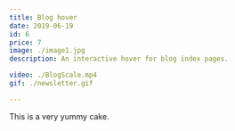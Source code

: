 ```yaml
---
title: Blog hover
date: 2019-06-19
id: 6
price: 7
image: ./image1.jpg
description: An interactive hover for blog index pages. 

video: ./BlogScale.mp4
gif: ./newsletter.gif

---
```


This is a very yummy cake.
